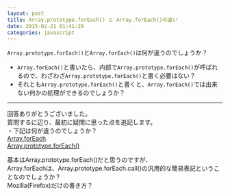 ```yaml
---
layout: post
title: Array.prototype.forEach() と Array.forEach()の違い
date: 2015-02-21 01:41:29
categories: javascript
---
```

<p><code>Array.prototype.forEach()</code>と<code>Array.forEach()</code>は何が違うのでしょうか？</p>

<ul>
<li><code>Array.forEach()</code>と書いたら、内部で<code>Array.prototype.forEach()</code>が呼ばれるので、わざわざ<code>Array.prototype.forEach()</code>と書く必要はない？</li>
<li>それとも<code>Array.prototype.forEach()</code>と書くと、<code>Array.forEach()</code>では出来ない何かの処理ができるのでしょうか？</li>
</ul>

<hr>

<p>回答ありがとうございました。<br>
質問するに辺り、最初に疑問に思った点を追記します。<br>
・下記は何が違うのでしょうか？<br>
<a href="https://developer.mozilla.org/ja/docs/Web/JavaScript/Reference/Global_Objects/Array/forEach" rel="nofollow">Array.forEach</a><br>
<a href="https://developer.mozilla.org/en-US/docs/Web/JavaScript/Reference/Global_Objects/Array/forEach" rel="nofollow">Array.prototype.forEach()</a></p>

<p>基本はArray.prototype.forEach()だと思うのですが、<br>
Array.forEachは、Array.prototype.forEach.call()の汎用的な簡易表記ということなのでしょうか？<br>
Mozilla(Firefox)だけの書き方？</p>
